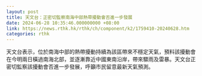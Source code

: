 ```yaml
---
layout: post
title: 天文台：正密切監察南海中部熱帶擾動會否進一步發展
date: 2024-06-28 10:35:46.000000000 +08:00
link: https://news.rthk.hk/rthk/ch/component/k2/1759410-20240628.htm
categories: rthk
---
```


天文台表示，位於南海中部的熱帶擾動持續為該區帶來不穩定天氣，預料該擾動會在今明兩日橫過南海北部，並逐漸靠近中國東南沿岸，帶來驟雨及雷暴。天文台正密切監察該擾動會否進一步發展，呼籲市民留意最新天氣預測。
